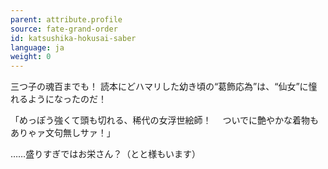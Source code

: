 ```yaml
---
parent: attribute.profile
source: fate-grand-order
id: katsushika-hokusai-saber
language: ja
weight: 0
---
```


三つ子の魂百までも！
読本にどハマリした幼き頃の“葛飾応為”は、“仙女”に憧れるようになったのだ！

「めっぽう強くて頭も切れる、稀代の女浮世絵師！
　ついでに艶やかな着物もありゃァ文句無しサァ！」

……盛りすぎではお栄さん？（とと様もいます）

